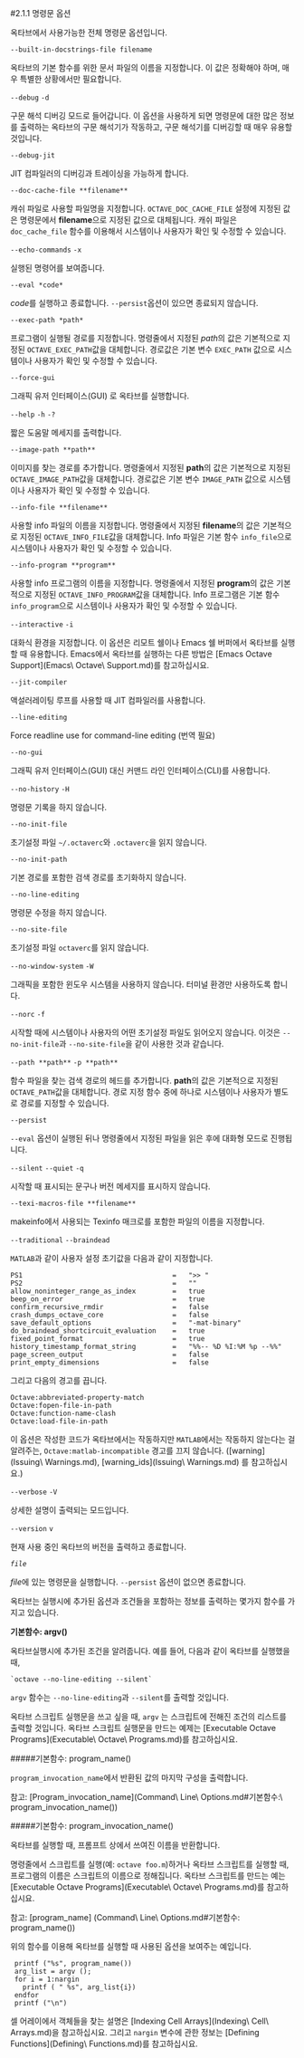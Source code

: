 #2.1.1 명령문 옵션

 옥타브에서 사용가능한 전체 명령문 옵션입니다.

 `--built-in-docstrings-file filename`

   옥타브의 기본 함수를 위한 문서 파일의 이름을 지정합니다. 이 값은 정확해야 하며, 매우 특별한 상황에서만 필요합니다.
 
 `--debug`
 `-d`

   구문 해석 디버깅 모드로 들어갑니다. 이 옵션을 사용하게 되면 명령문에 대한 많은 정보를 출력하는 옥타브의 구문 해석기가 작동하고, 구문 해석기를 디버깅할 때 매우 유용할 것입니다.
 
 `--debug-jit`

   JIT 컴파일러의 디버깅과 트레이싱을 가능하게 합니다.
 
 `--doc-cache-file **filename**`

   캐쉬 파일로 사용할 파일명을 지정합니다. `OCTAVE_DOC_CACHE_FILE` 설정에 지정된 값은 명령문에서 **filename**으로 지정된 값으로 대체됩니다. 캐쉬 파일은 `doc_cache_file` 함수를 이용해서 시스템이나 사용자가 확인 및 수정할 수 있습니다.
 
 `--echo-commands`
 `-x`

   실행된 명령어를 보여줍니다.
 
 `--eval *code*`

   *code*를 실행하고 종료합니다. `--persist`옵션이 있으면 종료되지 않습니다.
 
 `--exec-path *path*`

   프로그램이 실행될 경로를 지정합니다. 명령줄에서 지정된 *path*의 값은 기본적으로 지정된 `OCTAVE_EXEC_PATH`값을 대체합니다. 경로값은 기본 변수 `EXEC_PATH` 값으로 시스템이나 사용자가 확인 및 수정할 수 있습니다.
 
 `--force-gui`

   그래픽 유저 인터페이스(GUI) 로 옥타브를 실행합니다.
 
 `--help`
 `-h`
 `-?`

   짧은 도움말 메세지를 출력합니다.
 
 `--image-path **path**`

   이미지를 찾는 경로를 추가합니다. 명령줄에서 지정된 **path**의 값은 기본적으로 지정된 `OCTAVE_IMAGE_PATH`값을 대체합니다. 경로값은 기본 변수 `IMAGE_PATH` 값으로 시스템이나 사용자가 확인 및 수정할 수 있습니다.
 
 `--info-file **filename**`

   사용할 info 파일의 이름을 지정합니다. 명령줄에서 지정된 **filename**의 값은 기본적으로 지정된 `OCTAVE_INFO_FILE`값을 대체합니다. Info 파일은 기본 함수 `info_file`으로 시스템이나 사용자가 확인 및 수정할 수 있습니다.
 
 `--info-program **program**`

   사용할 info 프로그램의 이름을 지정합니다. 명령줄에서 지정된 **program**의 값은 기본적으로 지정된 `OCTAVE_INFO_PROGRAM`값을 대체합니다. Info 프로그램은 기본 함수 `info_program`으로 시스템이나 사용자가 확인 및 수정할 수 있습니다.
 
 `--interactive`
 `-i`

   대화식 환경을 지정합니다. 이 옵션은 리모트 쉘이나 Emacs 쉘 버퍼에서 옥타브를 실행할 때 유용합니다. Emacs에서 옥타브를 실행하는 다른 방법은 [Emacs Octave Support](Emacs\ Octave\ Support.md)를 참고하십시요.
 
 `--jit-compiler`

   액설러레이팅 루프를 사용할 때 JIT 컴파일러를 사용합니다.
 
 `--line-editing`

   Force readline use for command-line editing (번역 필요)
 
 `--no-gui`

   그래픽 유저 인터페이스(GUI) 대신 커맨드 라인 인터페이스(CLI)를 사용합니다.
 
 `--no-history`
 `-H`
 
   명령문 기록을 하지 않습니다.
 
 `--no-init-file`

   초기설정 파일 `~/.octaverc`와 `.octaverc`을 읽지 않습니다.
 
 `--no-init-path`

   기본 경로를 포함한 검색 경로를 초기화하지 않습니다.

 `--no-line-editing`

   명령문 수정을 하지 않습니다.
 
 `--no-site-file`

   초기설정 파일 `octaverc`를 읽지 않습니다.
 
 `--no-window-system`
 `-W`

   그래픽을 포함한 윈도우 시스템을 사용하지 않습니다. 터미널 환경만 사용하도록 합니다.
 
 `--norc`
 `-f`

   시작할 때에 시스템이나 사용자의 어떤 초기설정 파일도 읽어오지 않습니다. 이것은 `--no-init-file`과 `--no-site-file`을 같이 사용한 것과 같습니다.
 
 `--path **path**`
 `-p **path**`

   함수 파일을 찾는 검색 경로의 헤드를 추가합니다. **path**의 값은 기본적으로 지정된 `OCTAVE_PATH`값을 대체합니다. 경로 지정 함수 중에 하나로 시스템이나 사용자가 별도로 경로를 지정할 수 있습니다.
 
 `--persist`

   `--eval` 옵션이 실행된 뒤나 명령줄에서 지정된 파일을 읽은 후에 대화형 모드로 진행됩니다.
 
 `--silent`
 `--quiet`
 `-q`

   시작할 때 표시되는 문구나 버전 메세지를 표시하지 않습니다.
 
 `--texi-macros-file **filename**`

   makeinfo에서 사용되는 Texinfo 매크로를 포함한 파일의 이름을 지정합니다.
 
 `--traditional`
 `--braindead`

   `MATLAB`과 같이 사용자 설정 초기값을 다음과 같이 지정합니다.

	PS1										=	">> "
	PS2										=	""
	allow_noninteger_range_as_index			=	true
	beep_on_error							=	true
	confirm_recursive_rmdir					=	false
	crash_dumps_octave_core					=	false
	save_default_options					=	"-mat-binary"
	do_braindead_shortcircuit_evaluation	=	true
	fixed_point_format						=	true
	history_timestamp_format_string			=	"%%-- %D %I:%M %p --%%"
	page_screen_output						=	false
	print_empty_dimensions					=	false

   그리고 다음의 경고를 끕니다.

   	Octave:abbreviated-property-match
	Octave:fopen-file-in-path
	Octave:function-name-clash
	Octave:load-file-in-path

   이 옵션은 작성한 코드가 옥타브에서는 작동하지만 `MATLAB`에서는 작동하지 않는다는 걸 알려주는, `Octave:matlab-incompatible` 경고를 끄지 않습니다. ([warning](Issuing\ Warnings.md), [warning_ids](Issuing\ Warnings.md) 를 참고하십시요.)
 
 `--verbose`
 `-V`

   상세한 설명이 출력되는 모드입니다.
 
 `--version`
 `v`

   현재 사용 중인 옥타브의 버전을 출력하고 종료합니다.
 
 *`file`*
 
   *file*에 있는 명령문을 실행합니다. `--persist` 옵션이 없으면 종료합니다.
 

 옥타브는 실행시에 추가된 옵션과 조건들을 포함하는 정보를 출력하는 몇가지 함수를 가지고 있습니다.

 **기본함수: argv()**

   옥타브실행시에 추가된 조건을 알려줍니다. 예를 들어, 다음과 같이 옥타브를 실행했을 때,

   	`octave --no-line-editing --silent`	

   `argv` 함수는 `--no-line-editing`과 `--silent`를 출력할 것입니다.

   옥타브 스크립트 실행문을 쓰고 싶을 때, `argv` 는 스크립트에 전해진 조건의 리스트를 출력할 것입니다. 옥타브 스크립트 실행문을 만드는 예제는 [Executable Octave Programs](Executable\ Octave\ Programs.md)를 참고하십시요.
 
#####기본함수: program_name()

   `program_invocation_name`에서 반환된 값의 마지막 구성을 출력합니다.

   참고: [Program_invocation_name](Command\ Line\ Options.md#기본함수:\ program_invocation_name())
 
#####기본함수: program_invocation_name()

   옥타브를 실행할 때, 프롬프트 상에서 쓰여진 이름을 반환합니다.

   명령줄에서 스크립트를 실행(예: `octave foo.m`)하거나 옥타브 스크립트를 실행할 때, 프로그램의 이름은 스크립트의 이름으로 정해집니다. 옥타브 스크립트를 만드는 예는 [Executable Octave Programs](Executable\ Octave\ Programs.md)를 참고하십시요.

   참고: [program_name] (Command\ Line\ Options.md#기본함수: program_name())
   

   위의 함수를 이용해  옥타브를 실행할 때 사용된 옵션을 보여주는 예입니다.

     printf ("%s", program_name())
	 arg_list = argv ();
	 for i = 1:nargin
	   printf ( " %s", arg_list{i})
	 endfor
	 printf ("\n")

   셀 어레이에서 객체들을 찾는 설명은 [Indexing Cell Arrays](Indexing\ Cell\ Arrays.md)을 참고하십시요. 그리고 `nargin` 변수에 관한 정보는 [Defining Functions](Defining\ Functions.md)를 참고하십시요.
